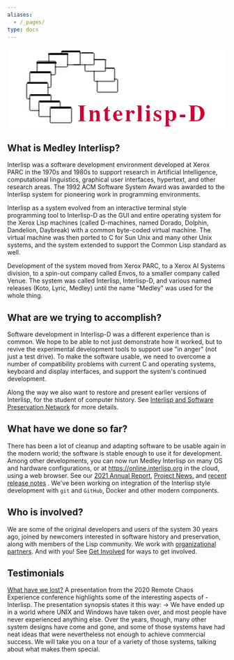 ```yaml
---
aliases:
  - /_pages/
type: docs
---
```


![Interlisp logo -- 3/4 circle of overlapping windows with the words Interlisp-D in the lower righthand corner](Resources/Interlisp-D.png)

## What is Medley Interlisp?

Interlisp was a software development environment developed at Xerox PARC in the 1970s and 1980s to support research in Artificial Intelligence, computational linguistics, graphical user interfaces, hypertext, and other research areas. The 1992 ACM Software System Award was awarded to the Interlisp system for pioneering work in programming environments.

Interlisp as a system evolved from an interactive terminal style programming tool to Interlisp-D as the GUI and entire operating system for the Xerox Lisp machines (called D-machines, named Dorado, Dolphin, Dandelion, Daybreak) with a common byte-coded virtual machine. The virtual machine was then ported to C for Sun Unix and many other Unix systems, and the system extended to support the Common Lisp standard as well.

Development of the system moved from Xerox PARC, to a Xerox AI Systems division, to a spin-out company called Envos, to a smaller company called Venue. The system was called Interlisp, Interlisp-D, and various named releases (Koto, Lyric, Medley) until the name "Medley" was used for the whole thing.

## What are we trying to accomplish?

Software development in Interlisp-D was a different experience than is common.
We hope to be able to not just demonstrate how it worked, but to revive the experimental development tools to support use "in anger" (not just a test drive). To make the software usable, we need to overcome a number of compatibility problems with current C and operating systems, keyboard and display interfaces, and support the system's continued development.

Along the way we also want to restore and present earlier versions of Interlisp, for the student of computer history. See [Interlisp and Software Preservation Network](https://www.softwarepreservationnetwork.org/Interlisp/) for more details.

## What have we done so far?

There has been a lot of cleanup and adapting software to be usable again in the modern world; the software is stable enough to use it for development. Among other developments, you can now run Medley Interlisp on many OS and hardware configurations, or at https://online.interlisp.org in the cloud, using a web browser. See our [2021 Annual Report](news/2021MedleyAnnualReport), [Project News](/news/), and [recent release notes](https://github.com/Interlisp/medley/releases) . We've been working on integration of the Interlisp style development with `git` and `GitHub`, Docker and other modern components.

## Who is involved?

We are some of the original developers and users of the system 30 years ago, joined by newcomers interested in software history and preservation, along with members of the Lisp community. We work with [organizational partners](partners). And with you! See [Get Involved](about/getinvolved/) for ways to get involved.

## Testimonials

[What have we lost?](https://www.youtube.com/watch?v=7RNbIEJvjUA&t=841s)  A presentation from the 2020 Remote Chaos Experience conference highlights some of the interesting aspects of
-Interlisp.  The presentation synopsis states it this way:
-> We have ended up in a world where UNIX and Windows have taken over, and most people have never experienced anything else. Over the years, though, many other system designs have come and gone, and some of those systems have had neat ideas that were nevertheless not enough to achieve commercial success. We will take you on a tour of a variety of those systems, talking about what makes them special.
